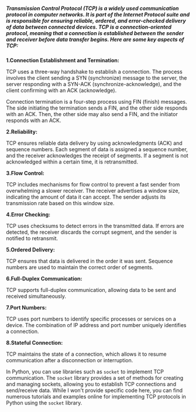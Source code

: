##### Transmission Control Protocol (TCP) is a widely used communication protocol in computer networks. It is part of the Internet Protocol suite and is responsible for ensuring reliable, ordered, and error-checked delivery of data between connected devices. TCP is a connection-oriented protocol, meaning that a connection is established between the sender and receiver before data transfer begins. Here are some key aspects of TCP:

**1.Connection Establishment and Termination:**

TCP uses a three-way handshake to establish a connection. The process involves the client sending a SYN (synchronize) message to the server, the server responding with a SYN-ACK (synchronize-acknowledge), and the client confirming with an ACK (acknowledge).

Connection termination is a four-step process using FIN (finish) messages. The side initiating the termination sends a FIN, and the other side responds with an ACK. Then, the other side may also send a FIN, and the initiator responds with an ACK.

**2.Reliability:**

TCP ensures reliable data delivery by using acknowledgments (ACK) and sequence numbers. Each segment of data is assigned a sequence number, and the receiver acknowledges the receipt of segments. If a segment is not acknowledged within a certain time, it is retransmitted.

**3.Flow Control:**

TCP includes mechanisms for flow control to prevent a fast sender from overwhelming a slower receiver. The receiver advertises a window size, indicating the amount of data it can accept. The sender adjusts its transmission rate based on this window size.

**4.Error Checking:**

TCP uses checksums to detect errors in the transmitted data. If errors are detected, the receiver discards the corrupt segment, and the sender is notified to retransmit.

**5.Ordered Delivery:**

TCP ensures that data is delivered in the order it was sent. Sequence numbers are used to maintain the correct order of segments.

**6.Full-Duplex Communication:**

TCP supports full-duplex communication, allowing data to be sent and received simultaneously.

**7.Port Numbers:**

TCP uses port numbers to identify specific processes or services on a device. The combination of IP address and port number uniquely identifies a connection.

**8.Stateful Connection:**

TCP maintains the state of a connection, which allows it to resume communication after a disconnection or interruption.

In Python, you can use libraries such as `socket` to implement TCP communication. The `socket` library provides a set of methods for creating and managing sockets, allowing you to establish TCP connections and send/receive data. While I won't provide specific code here, you can find numerous tutorials and examples online for implementing TCP protocols in Python using the `socket` library.
